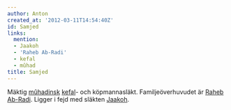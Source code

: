 ```yaml
---
author: Anton
created_at: '2012-03-11T14:54:40Z'
id: Samjed
links:
  mention:
  - Jaakoh
  - 'Raheb Ab-Radi'
  - kefal
  - mûhad
title: Samjed
---
```


Mäktig [mûhadinsk][] [kefal]- och köpmannasläkt. Familjeöverhuvudet är [Raheb Ab-Radi]. Ligger i
fejd med släkten [Jaakoh].

  [mûhadinsk]: mûhad
  [kefal]: kefal
  [Raheb Ab-Radi]: Raheb_Ab-Radi
  [Jaakoh]: Jaakoh
